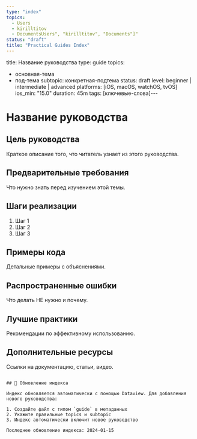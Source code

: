 ```yaml
---
type: "index"
topics:
  - Users
  - kirilltitov
  - DocumentsUsers", "kirilltitov", "Documents"]"
status: "draft"
title: "Practical Guides Index"
---
```

title: Название руководства
type: guide
topics:
  - основная-тема
  - под-тема
subtopic: конкретная-подтема
status: draft
level: beginner | intermediate | advanced
platforms: [iOS, macOS, watchOS, tvOS]
ios_min: "15.0"
duration: 45m
tags: [ключевые-слова]---

# Название руководства

## Цель руководства
Краткое описание того, что читатель узнает из этого руководства.

## Предварительные требования
Что нужно знать перед изучением этой темы.

## Шаги реализации
1. Шаг 1
2. Шаг 2
3. Шаг 3

## Примеры кода
Детальные примеры с объяснениями.

## Распространенные ошибки
Что делать НЕ нужно и почему.

## Лучшие практики
Рекомендации по эффективному использованию.

## Дополнительные ресурсы
Ссылки на документацию, статьи, видео.
```

## 🔄 Обновление индекса

Индекс обновляется автоматически с помощью Dataview. Для добавления нового руководства:

1. Создайте файл с типом `guide` в метаданных
2. Укажите правильные topics и subtopic
3. Индекс автоматически включит новое руководство

Последнее обновление индекса: 2024-01-15

